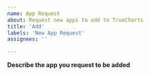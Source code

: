 ```yaml
---
name: App Request
about: Request new apps to add to TrueCharts
title: 'Add'
labels: 'New App Request'
assignees: ''

---
```


**Describe the app you request to be added**
